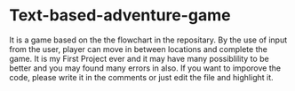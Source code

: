 # Text-based-adventure-game
It is a game based on the the flowchart in the repositary. By the use of input from the user, player can move in between locations and complete the game. 
It is my First Project ever and it may have many possiblility to be better and you may found many errors in also. 
If you want to imporove the code, please write it in the comments or just edit the file and highlight it.
